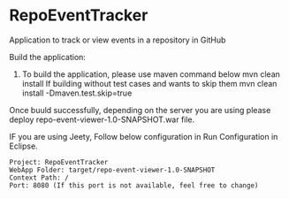 # RepoEventTracker
Application to track or view events in a repository in GitHub

Build the application:
1. To build the application, please use maven command below
		mvn clean install
	If building without test cases and wants to skip them
		mvn clean install  -Dmaven.test.skip=true

Once buuld successfully, depending on the server you are using please deploy repo-event-viewer-1.0-SNAPSHOT.war file.

IF you are using Jeety, 
Follow below configuration in Run Configuration in Eclipse.

	Project: RepoEventTracker
	WebApp Folder: target/repo-event-viewer-1.0-SNAPSHOT
	Context Path: /
	Port: 8080 (If this port is not available, feel free to change)